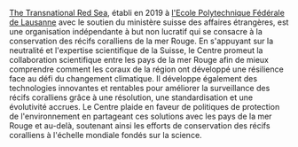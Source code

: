 [The Transnational Red Sea](https://trsc.org), établi en 2019 à [l'Ecole Polytechnique Fédérale de Lausanne](https://www.epfl.ch/) avec le soutien du ministère suisse des affaires étrangères, est une organisation indépendante à but non lucratif qui se consacre à la conservation des récifs coralliens de la mer Rouge. En s'appuyant sur la neutralité et l'expertise scientifique de la Suisse, le Centre promeut la collaboration scientifique entre les pays de la mer Rouge afin de mieux comprendre comment les coraux de la région ont développé une résilience face au défi du changement climatique. Il développe également des technologies innovantes et rentables pour améliorer la surveillance des récifs coralliens grâce à une résolution, une standardisation et une évolutivité accrues. Le Centre plaide en faveur de politiques de protection de l'environnement en partageant ces solutions avec les pays de la mer Rouge et au-delà, soutenant ainsi les efforts de conservation des récifs coralliens à l'échelle mondiale fondés sur la science.

